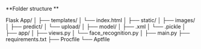**Folder structure **

Flask App/
│
├── templates/
│   └── index.html
│
├── static/
│   ├── images/
│   ├── predict/
│   └── upload/
│
├── model/
│   ├── .xml
│   └── .pickle
│
├── app/
│   ├── views.py
│   └── face_recognition.py
│
├── main.py
├── requirements.txt
├── Procfile
└── Aptfile

